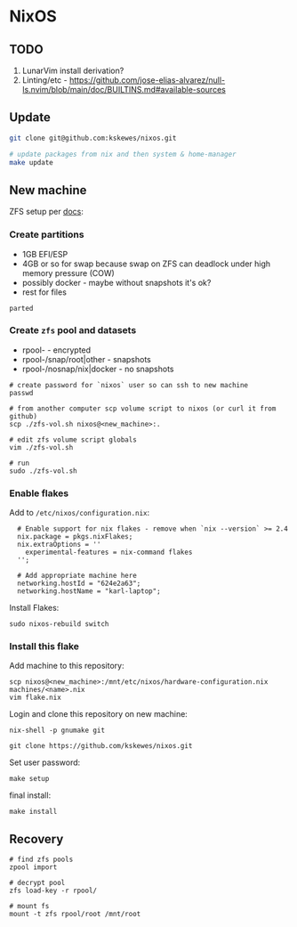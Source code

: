 # NixOS

## TODO

1. LunarVim install derivation?
1. Linting/etc - https://github.com/jose-elias-alvarez/null-ls.nvim/blob/main/doc/BUILTINS.md#available-sources

## Update

```sh
git clone git@github.com:kskewes/nixos.git

# update packages from nix and then system & home-manager
make update
```

## New machine

ZFS setup per [docs](https://nixos.wiki/wiki/ZFS#How_to_install_NixOS_on_a_ZFS_root_filesystem):

### Create partitions

- 1GB EFI/ESP
- 4GB or so for swap because swap on ZFS can deadlock under high memory pressure
  (COW)
- possibly docker - maybe without snapshots it's ok?
- rest for files

```
parted
```

### Create `zfs` pool and datasets

- rpool-<machine> - encrypted
- rpool-<machine>/snap/root|other - snapshots
- rpool-<machine>/nosnap/nix|docker - no snapshots

```
# create password for `nixos` user so can ssh to new machine
passwd

# from another computer scp volume script to nixos (or curl it from github)
scp ./zfs-vol.sh nixos@<new_machine>:.

# edit zfs volume script globals
vim ./zfs-vol.sh

# run
sudo ./zfs-vol.sh
```

### Enable flakes

Add to `/etc/nixos/configuration.nix`:

```
  # Enable support for nix flakes - remove when `nix --version` >= 2.4
  nix.package = pkgs.nixFlakes;
  nix.extraOptions = ''
    experimental-features = nix-command flakes
  '';

  # Add appropriate machine here
  networking.hostId = "624e2a63";
  networking.hostName = "karl-laptop";
```

Install Flakes:

```
sudo nixos-rebuild switch
```

### Install this flake

Add machine to this repository:

```
scp nixos@<new_machine>:/mnt/etc/nixos/hardware-configuration.nix machines/<name>.nix
vim flake.nix
```

Login and clone this repository on new machine:

```
nix-shell -p gnumake git

git clone https://github.com/kskewes/nixos.git
```

Set user password:

```
make setup
```

final install:

```
make install
```

## Recovery

```
# find zfs pools
zpool import

# decrypt pool
zfs load-key -r rpool/

# mount fs
mount -t zfs rpool/root /mnt/root
```
